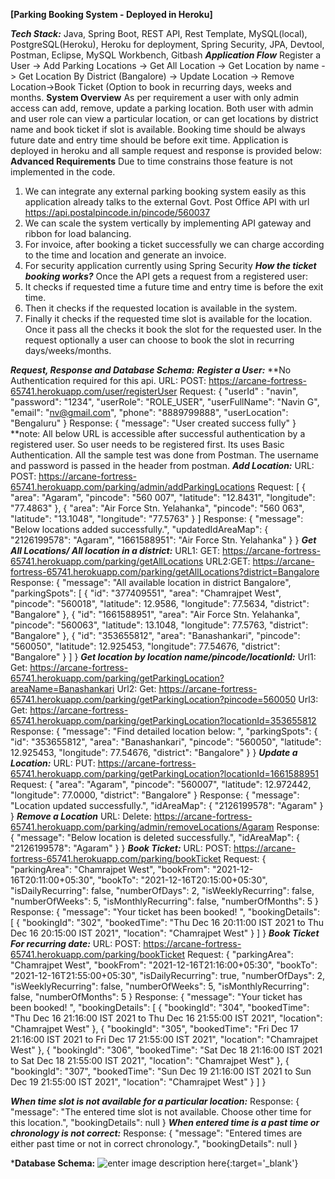 **[Parking Booking System - Deployed in Heroku]**

***Tech Stack:*** 
Java, Spring Boot, REST API, Rest Template, MySQL(local), PostgreSQL(Heroku), Heroku for deployment, Spring Security, JPA, Devtool, Postman, Eclipse, MySQL Workbench, Gitbash
***Application Flow***
Register a User -> Add Parking Locations -> Get All Location -> Get Location by name -> Get Location By District (Bangalore) -> Update Location -> Remove Location->Book Ticket (Option to book in recurring  days, weeks and months.
**System Overview**
As per requirement a user with only admin access can add, remove, update a parking location. Both user with admin and user role can view a particular location, or can get locations by district name and book ticket if slot is available. Booking time should be always future date and entry time should be before exit time. Application is deployed in heroku and all sample request and response is provided below:
**Advanced Requirements**
Due to time constrains those feature is not implemented in the code.
1) We can integrate any external parking booking system easily as this application already talks to the external Govt. Post  Office API with url https://api.postalpincode.in/pincode/560037
2) We can scale the system vertically by implementing API gateway and ribbon for load balancing.
3) For invoice, after booking a ticket successfully we can charge according to the time and location and generate an invoice.
4) For security application currently using Spring Security
***How the ticket booking works?***
Once the API gets a request from a registered user:
1) It checks if requested time a future time and entry time is before the exit time.
2) Then it checks if the requested location is available in the system.
3) Finally it checks if the requested time slot is available for the location.
Once it pass all the checks it book the slot for the requested user. In the request optionally a user can choose to book the slot in recurring days/weeks/months.

***Request, Response and Database Schema:***
***Register a User:***
**No Authentication required for this api.
URL: 
POST: https://arcane-fortress-65741.herokuapp.com/user/registerUser
Request:
{
    "userId" : "navin",
    "password": "1234",
    "userRole": "ROLE_USER",
    "userFullName": "Navin G",
    "email": "nv@gmail.com",
    "phone": "8889799888",
    "userLocation": "Bengaluru"
}
Response:
{
    "message": "User created success fully"
}
**note: All below URL is accessible after successful authentication by a registered user. So user needs to be registered first. Its uses Basic Authentication. All the sample test was done from Postman.
The username and password is passed in the header from postman. 
***Add Location:***
URL: POST: https://arcane-fortress-65741.herokuapp.com/parking/admin/addParkingLocations
Request:
[
    {
            "area": "Agaram",
            "pincode": "560 007",
            "latitude": "12.8431",
            "longitude": "77.4863"
        },
        {
            "area": "Air Force Stn. Yelahanka",
            "pincode": "560 063",
            "latitude": "13.1048",
            "longitude": "77.5763"
        }
]
Response:
{
    "message": "Below locations added successfully.",
    "updatedIdAreaMap": {
        "2126199578": "Agaram",
        "1661588951": "Air Force Stn. Yelahanka"
    }
}
***Get All Locations/ All location in a district:***
URL1: GET: https://arcane-fortress-65741.herokuapp.com/parking/getAllLocations
URL2:GET:  https://arcane-fortress-65741.herokuapp.com/parking/getAllLocations?district=Bangalore
Response:
{
    "message": "All available location in district Bangalore",
    "parkingSpots": [
        {
            "id": "377409551",
            "area": "Chamrajpet West",
            "pincode": "560018",
            "latitude": 12.9586,
            "longitude": 77.5634,
            "district": "Bangalore"
        },
        {
            "id": "1661588951",
            "area": "Air Force Stn. Yelahanka",
            "pincode": "560063",
            "latitude": 13.1048,
            "longitude": 77.5763,
            "district": "Bangalore"
        },
        {
            "id": "353655812",
            "area": "Banashankari",
            "pincode": "560050",
            "latitude": 12.925453,
            "longitude": 77.54676,
            "district": "Bangalore"
        }
]
}
***Get location by location name/pincode/locationId:***
Url1: Get: https://arcane-fortress-65741.herokuapp.com/parking/getParkingLocation?areaName=Banashankari
Url2: Get: https://arcane-fortress-65741.herokuapp.com/parking/getParkingLocation?pincode=560050
Url3: Get:  https://arcane-fortress-65741.herokuapp.com/parking/getParkingLocation?locationId=353655812
Response:
{
    "message": "Find detailed location below: ",
    "parkingSpots": {
            "id": "353655812",
            "area": "Banashankari",
            "pincode": "560050",
            "latitude": 12.925453,
            "longitude": 77.54676,
            "district": "Bangalore"
    }
}
***Update a Location:***
URL:
PUT: https://arcane-fortress-65741.herokuapp.com/parking/getParkingLocation?locationId=1661588951
Request:
 {
            "area": "Agaram",
            "pincode": "560007",
            "latitude": 12.972442,
            "longitude": 77.0000,
            "district": "Bangalore"
        }
Response:
{
    "message": "Location updated successfully.",
    "idAreaMap": {
        "2126199578": "Agaram"
    }
}
***Remove a Location***
URL:
Delete: https://arcane-fortress-65741.herokuapp.com/parking/admin/removeLocations/Agaram
Response:
{
    "message": "Below location is deleted successfully.",
    "idAreaMap": {
        "2126199578": "Agaram"
    }
}
***Book Ticket:***
URL: 
POST: https://arcane-fortress-65741.herokuapp.com/parking/bookTicket
Request:
{
    "parkingArea": "Chamrajpet West",
    "bookFrom": "2021-12-16T20:11:00+05:30",
    "bookTo": "2021-12-16T20:15:00+05:30",
    "isDailyRecurring": false,
    "numberOfDays": 2,
    "isWeeklyRecurring": false,
    "numberOfWeeks": 5,
    "isMonthlyRecurring": false,
    "numberOfMonths": 5
}
Response:
{
    "message": "Your ticket has been booked! ",
    "bookingDetails": [
        {
            "bookingId": "302",
            "bookedTime": "Thu Dec 16 20:11:00 IST 2021 to Thu Dec 16 20:15:00 IST 2021",
            "location": "Chamrajpet West"
        }
    ]
}
***Book Ticket For recurring date:***
URL: 
POST: https://arcane-fortress-65741.herokuapp.com/parking/bookTicket
Request:
{
    "parkingArea": "Chamrajpet West",
    "bookFrom": "2021-12-16T21:16:00+05:30",
    "bookTo": "2021-12-16T21:55:00+05:30",
    "isDailyRecurring": true,
    "numberOfDays": 2,
    "isWeeklyRecurring": false,
    "numberOfWeeks": 5,
    "isMonthlyRecurring": false,
    "numberOfMonths": 5
}
Response:
{
    "message": "Your ticket has been booked! ",
    "bookingDetails": [
        {
            "bookingId": "304",
            "bookedTime": "Thu Dec 16 21:16:00 IST 2021 to Thu Dec 16 21:55:00 IST 2021",
            "location": "Chamrajpet West"
        },
        {
            "bookingId": "305",
            "bookedTime": "Fri Dec 17 21:16:00 IST 2021 to Fri Dec 17 21:55:00 IST 2021",
            "location": "Chamrajpet West"
        },
        {
            "bookingId": "306",
            "bookedTime": "Sat Dec 18 21:16:00 IST 2021 to Sat Dec 18 21:55:00 IST 2021",
            "location": "Chamrajpet West"
        },
        {
            "bookingId": "307",
            "bookedTime": "Sun Dec 19 21:16:00 IST 2021 to Sun Dec 19 21:55:00 IST 2021",
            "location": "Chamrajpet West"
        }
    ]
}

***When time slot is not available for a particular location:***
Response:
{
    "message": "The entered time slot is not available. Choose other time for this location.",
    "bookingDetails": null
}
***When entered time is a past time or chronology is not correct:***
Response:
{
    "message": "Entered times are either past time or not in correct chronology.",
    "bookingDetails": null
} 

***Database Schema:**
![enter image description here][1]{:target='_blank'}


  [1]: https://he-s3.s3.amazonaws.com/media/uploads/5c821a5.PNG